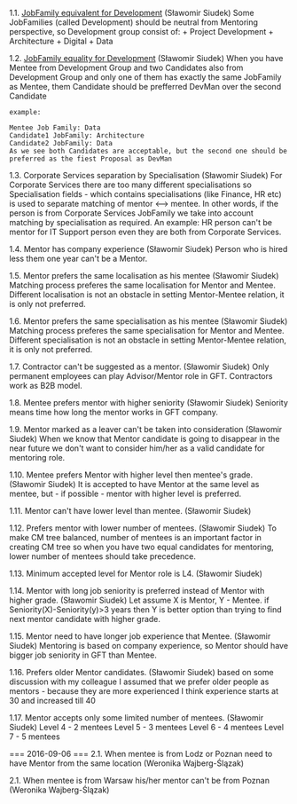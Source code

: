 1.1. [JobFamily equivalent for Development](#1)
    (Sławomir Siudek)
    Some JobFamilies (called Development) should be neutral from Mentoring perspective, so
    Development group consist of:
    + Project Development
    + Architecture
    + Digital
    + Data

1.2. [JobFamily equality for Development](#2)
    (Sławomir Siudek)
    When you have Mentee from Development Group and two Candidates also from Development Group and only one of them
    has exactly the same JobFamily as Mentee, them Candidate should be prefferred DevMan over the second Candidate

    example:

    Mentee Job Family: Data
    Candidate1 JobFamily: Architecture
    Candidate2 JobFamily: Data
    As we see both Candidates are acceptable, but the second one should be preferred as the fiest Proposal as DevMan

1.3. Corporate Services separation by Specialisation
  (Sławomir Siudek)
  For Corporate Services there are too many different specialisations
  so Specialisation fields - which contains specialisations (like Finance, HR etc) is used
  to separate matching of mentor <--> mentee.
  In other words, if the person is from Corporate Services JobFamily
  we take into account matching by specialisation as required.
  An example: HR person can't be mentor for IT Support person even they
  are both from Corporate Services.

1.4. Mentor has company experience
  (Sławomir Siudek)
  Person who is hired less them one year can't be a Mentor.

1.5. Mentor prefers the same localisation as his mentee
  (Sławomir Siudek)
  Matching process preferes the same localisation for Mentor and Mentee.
  Different localisation is not an obstacle in setting Mentor-Mentee relation, it is only
  not preferred.

1.6. Mentor prefers the same specialisation as his mentee
  (Sławomir Siudek)
  Matching process preferes the same specialisation for Mentor and Mentee.
  Different specialisation is not an obstacle in setting Mentor-Mentee relation, it is only
  not preferred.

1.7. Contractor can't be suggested as a mentor.
  (Sławomir Siudek)
  Only permanent employees can play Advisor/Mentor role in GFT. Contractors work as B2B model.

1.8. Mentee prefers mentor with higher seniority
  (Sławomir Siudek)
  Seniority means time how long the mentor works in GFT company.

1.9. Mentor marked as a leaver can't be taken into consideration
  (Sławomir Siudek)
  When we know that Mentor candidate is going to disappear in the near future
  we don't want to consider him/her as a valid candidate for mentoring role.

1.10. Mentee prefers Mentor with higher level then mentee's grade.
  (Sławomir Siudek)
  It is accepted to have Mentor at the same level as mentee, but - if possible - mentor
  with higher level is preferred.

1.11. Mentor can't have lower level than mentee.
  (Sławomir Siudek)

1.12. Prefers mentor with lower number of mentees.
  (Sławomir Siudek)
  To make CM tree balanced, number of mentees is an important factor in creating CM tree
  so when you have two equal candidates for mentoring, lower number of mentees
  should take precedence.

1.13. Minimum accepted level for Mentor role is L4.
  (Sławomir Siudek)

1.14. Mentor with long job seniority is preferred instead of Mentor with higher grade.
  (Sławomir Siudek)
  Let assume X is Mentor, Y - Mentee. if Seniority(X)-Seniority(y)>3 years then Y is better option than
  trying to find next mentor candidate with higher grade.

1.15. Mentor need to have longer job experience that Mentee.
  (Sławomir Siudek)
  Mentoring is based on company experience, so Mentor should have bigger
  job seniority in GFT than Mentee.

1.16. Prefers older Mentor candidates.
  (Sławomir Siudek)
  based on some discussion with my colleague I assumed that we prefer older people
  as mentors - because they are more experienced
  I think experience starts at 30 and increased till 40

1.17. Mentor accepts only some limited number of mentees.
  (Sławomir Siudek)
  Level 4 - 2 mentees
  Level 5 - 3 mentees
  Level 6 - 4 mentees
  Level 7 - 5 mentees

=== 2016-09-06 ===
2.1. When mentee is from Lodz or Poznan need to have Mentor from the same location
  (Weronika Wajberg-Ślązak)

2.1. When mentee is from Warsaw his/her mentor can't be from Poznan
  (Weronika Wajberg-Ślązak)

